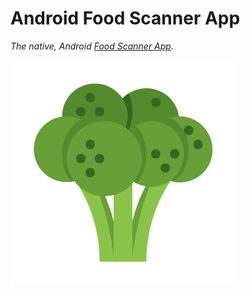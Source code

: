 # Android Food Scanner App

*The native, Android [Food Scanner App](https://play.google.com/store/apps/details?id=com.lifyzer).*

![Healthy Food, Healthy Tomato](extras/assets/broccoli-healthy-food.svg)
